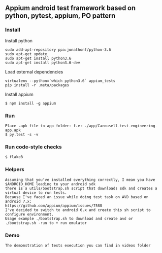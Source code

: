 ## Appium android test framework based on python, pytest, appium, PO pattern


### Install

Install python

    sudo add-apt-repository ppa:jonathonf/python-3.6
    sudo apt-get update
    sudo apt-get install python3.6
    sudo apt-get install python3.6-dev

Load external dependencies

    virtualenv --python=`which python3.6` appium_tests
    pip install -r .meta/packages

Install appium

    $ npm install -g appium

### Run
    Place .apk file to app folder: f.e: ./app/Carousell-test-engineering-app.apk
    $ py.test -s -v


### Run code-style checks

    $ flake8

### Helpers

    Assuming that you've installed everything correctly, I mean you have $ANDROID_HOME leading to your android sdk
    there is a utils/bootstrap.sh script that downloads sdk and creates a virtual device to run tests.
    Because I've faced an issue while doing test task on AVD based on android 7.x:
    https://github.com/appium/appium/issues/7588
    I've decided to switch to android 6.x and create this sh script to configure environment.
    Usage example ./bootstrap.sh to download and create avd or ./bootstrap.sh -run to + run emulator

### Demo

    The demonstration of tests execution you can find in videos folder